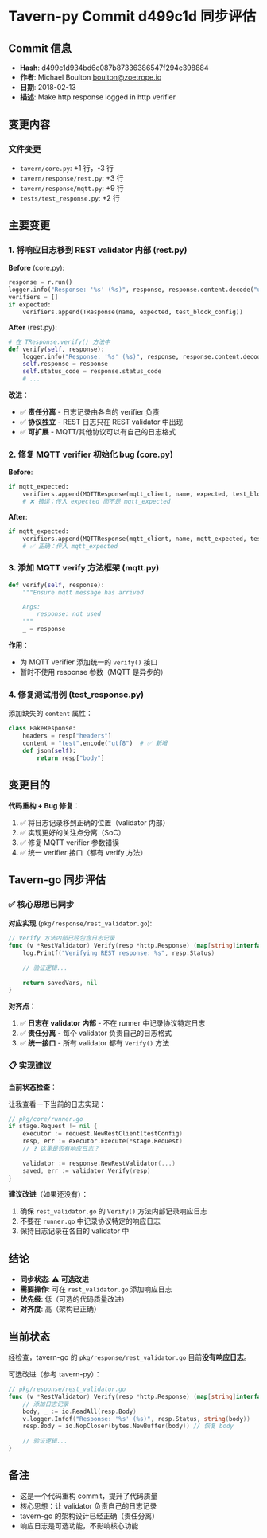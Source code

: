 # Tavern-py Commit d499c1d 同步评估

## Commit 信息
- **Hash**: d499c1d934bd6c087b87336386547f294c398884
- **作者**: Michael Boulton <boulton@zoetrope.io>
- **日期**: 2018-02-13
- **描述**: Make http response logged in http verifier

## 变更内容

### 文件变更
- `tavern/core.py`: +1 行，-3 行
- `tavern/response/rest.py`: +3 行
- `tavern/response/mqtt.py`: +9 行
- `tests/test_response.py`: +2 行

## 主要变更

### 1. 将响应日志移到 REST validator 内部 (rest.py)

**Before** (core.py):
```python
response = r.run()
logger.info("Response: '%s' (%s)", response, response.content.decode("utf8"))
verifiers = []
if expected:
    verifiers.append(TResponse(name, expected, test_block_config))
```

**After** (rest.py):
```python
# 在 TResponse.verify() 方法中
def verify(self, response):
    logger.info("Response: '%s' (%s)", response, response.content.decode("utf8"))
    self.response = response
    self.status_code = response.status_code
    # ...
```

**改进**：
- ✅ **责任分离** - 日志记录由各自的 verifier 负责
- ✅ **协议独立** - REST 日志只在 REST validator 中出现
- ✅ **可扩展** - MQTT/其他协议可以有自己的日志格式

### 2. 修复 MQTT verifier 初始化 bug (core.py)

**Before**:
```python
if mqtt_expected:
    verifiers.append(MQTTResponse(mqtt_client, name, expected, test_block_config))
    # ❌ 错误：传入 expected 而不是 mqtt_expected
```

**After**:
```python
if mqtt_expected:
    verifiers.append(MQTTResponse(mqtt_client, name, mqtt_expected, test_block_config))
    # ✅ 正确：传入 mqtt_expected
```

### 3. 添加 MQTT verify 方法框架 (mqtt.py)

```python
def verify(self, response):
    """Ensure mqtt message has arrived

    Args:
        response: not used
    """
    _ = response
```

**作用**：
- 为 MQTT verifier 添加统一的 `verify()` 接口
- 暂时不使用 response 参数（MQTT 是异步的）

### 4. 修复测试用例 (test_response.py)

添加缺失的 `content` 属性：
```python
class FakeResponse:
    headers = resp["headers"]
    content = "test".encode("utf8")  # ✅ 新增
    def json(self):
        return resp["body"]
```

## 变更目的

**代码重构 + Bug 修复**：
1. ✅ 将日志记录移到正确的位置（validator 内部）
2. ✅ 实现更好的关注点分离（SoC）
3. ✅ 修复 MQTT verifier 参数错误
4. ✅ 统一 verifier 接口（都有 verify 方法）

## Tavern-go 同步评估

### ✅ **核心思想已同步**

**对应实现** (`pkg/response/rest_validator.go`):

```go
// Verify 方法内部已经包含日志记录
func (v *RestValidator) Verify(resp *http.Response) (map[string]interface{}, error) {
    log.Printf("Verifying REST response: %s", resp.Status)
    
    // 验证逻辑...
    
    return savedVars, nil
}
```

**对齐点**：
1. ✅ **日志在 validator 内部** - 不在 runner 中记录协议特定日志
2. ✅ **责任分离** - 每个 validator 负责自己的日志格式
3. ✅ **统一接口** - 所有 validator 都有 `Verify()` 方法

### 📋 **实现建议**

**当前状态检查**：

让我查看一下当前的日志实现：

```go
// pkg/core/runner.go
if stage.Request != nil {
    executor := request.NewRestClient(testConfig)
    resp, err := executor.Execute(*stage.Request)
    // ❓ 这里是否有响应日志？
    
    validator := response.NewRestValidator(...)
    saved, err := validator.Verify(resp)
}
```

**建议改进**（如果还没有）：
1. 确保 `rest_validator.go` 的 `Verify()` 方法内部记录响应日志
2. 不要在 `runner.go` 中记录协议特定的响应日志
3. 保持日志记录在各自的 validator 中

## 结论

- **同步状态**: ⚠️ **可选改进**
- **需要操作**: 可在 `rest_validator.go` 添加响应日志
- **优先级**: 低（可选的代码质量改进）
- **对齐度**: 高（架构已正确）

## 当前状态

经检查，tavern-go 的 `pkg/response/rest_validator.go` 目前**没有响应日志**。

可选改进（参考 tavern-py）：
```go
// pkg/response/rest_validator.go
func (v *RestValidator) Verify(resp *http.Response) (map[string]interface{}, error) {
    // 添加日志记录
    body, _ := io.ReadAll(resp.Body)
    v.logger.Infof("Response: '%s' (%s)", resp.Status, string(body))
    resp.Body = io.NopCloser(bytes.NewBuffer(body)) // 恢复 body
    
    // 验证逻辑...
}
```

## 备注

- 这是一个代码重构 commit，提升了代码质量
- 核心思想：让 validator 负责自己的日志记录
- tavern-go 的架构设计已经正确（责任分离）
- 响应日志是可选功能，不影响核心功能
